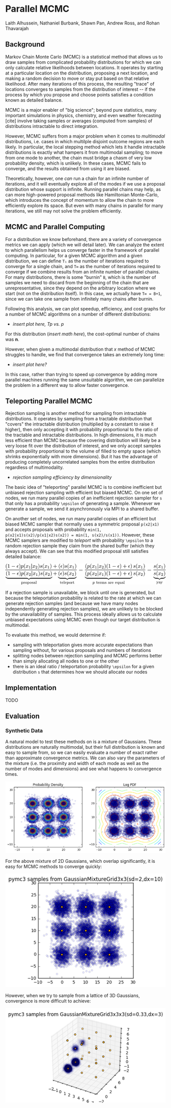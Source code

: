 # Parallel MCMC

Laith Alhussein, Nathaniel Burbank, Shawn Pan, Andrew Ross, and Rohan
Thavarajah

## Background

Markov Chain Monte Carlo (MCMC) is a statistical method that allows us to draw
samples from complicated probability distributions for which we can only
calculate relative likelihoods between locations. It operates by starting at a
particular location on the distribution, proposing a next location, and making
a random decision to move or stay put based on that relative likelihood.  After
many iterations of this process, the resulting "trace" of locations converges
to samples from the distribution of interest -- if the process by which you
propose and choose points satisfies a condition known as detailed balance.

MCMC is a major enabler of "big science"; beyond pure statistics, many
important simulations in physics, chemistry, and even weather forecasting
[cite] involve taking samples or averages (computed from samples) of
distributions intractable to direct integration.

However, MCMC suffers from a major problem when it comes to _multimodal_
distributions, i.e. cases in which multilple disjoint outcome regions are each
likely. In particular, the local stepping method which lets it handle
intractable distributions is exactly what hampers it from multimodal sampling;
to move from one mode to another, the chain must bridge a chasm of very low
probability density, which is unlikely. In these cases, MCMC fails to converge,
and the results obtained from using it are biased.

Theoretically, however, one _can_ run a chain for an infinite number of
iterations, and it will eventually explore all of the modes if we use a
proposal distribution whose support is infinite. Running parallel chains may
help, as can more high-powered proposal methods like Hamiltonian Monte-Carlo,
which introduces the concept of momentum to allow the chain to more efficiently
explore its space. But even with many chains in parallel for many iterations,
we still may not solve the problem efficiently.

## MCMC and Parallel Computing

For a distribution we know beforehand, there are a variety of convergence
metrics we can apply (which we will detail later). We can analyze the extent to
which parallelism helps us converge faster in the framework of parallel
computing. In particular, for a given MCMC algorithm and a given distribution,
we can define `T₁` as the number of iterations required to converge for a
single chain, and `T∞` as the number of iterations required to converge if we
combine results from an infinite number of parallel chains. For many
distributions, there is some "burnin" `B`, which is the number of samples we
need to discard from the beginning of the chain that are unrepresentative,
since they depend on the arbitrary location where we start (not on the
distribution itself). In this case, we actually have `T∞ = B+1`, since we can
take one sample from infinitely many chains after burnin.

Following this analysis, we can plot speedup, efficiency, and cost graphs for a
number of MCMC algorithms on a number of different distributions:

* _insert plot here, Tp vs. p_

For this distribution (_insert math here_), the cost-optimal number of chains
was **n**.

However, when given a multimodal distribution that _x_ method of MCMC struggles
to handle, we find that convergence takes an extremely long time:

* _insert plot here?_

In this case, rather than trying to speed up convergence by adding more
parallel machines running the same unsuitable algorithm, we can parallelize the
problem in a different way to allow faster convergence.

## Teleporting Parallel MCMC

Rejection sampling is another method for sampling from intractable
distributions. It operates by sampling from a tractable distribution that
"covers" the intractable distribution (multiplied by a constant to raise it
higher), then only accepting it with probability proportional to the ratio of
the tractable and intractable distributions. In high dimensions, it is much
less efficient than MCMC because the covering distribution will likely be a
very loose fit over the distribution of interest, and we only accept samples
with probability proportional to the volume of filled to empty space (which
shrinks exponentially with more dimensions). But it has the advantage of
producing completely uncorrelated samples from the entire distribution
regardless of multimodality.

* _rejection sampling efficiency by dimensionality_

The basic idea of "teleporting" parallel MCMC is to combine inefficient but
unbiased rejection sampling with efficient but biased MCMC. On one set of
nodes, we run many parallel copies of an inefficient rejection sampler for `s`
that only has a probability `\epsilon` of generating a sample. Whenever we
generate a sample, we send it asynchronously via MPI to a shared buffer.

On another set of nodes, we run many parallel copies of an efficient but biased
MCMC sampler that normally uses a symmetric proposal `p(x2|x1)` and accepts
proposals with probability `min(1, p(x2|x1)s(x2)/p(x1|x2)s(x2)) = min(1,
s(x2)/s(x1))`. However, these MCMC samplers are modified to _teleport_ with
probability `\epsilon` to a random rejection sample they claim from the shared
buffer (which they always accept). We can see that this modified proposal still
satisfies detailed balance:

![detailed balance](doc/balance.png)

If a rejection sample is unavailable, we block until one is generated, but
because the teleportation probability is related to the rate at which we can
generate rejection samples (and because we have many nodes independently
generating rejection samples), we are unlikely to be blocked by the
unavailability of samples. This process ideally allows us to calculate unbiased
expectations using MCMC even though our target distribution is multimodal.

To evaluate this method, we would determine if:
- sampling with teleportation gives more accurate expectations than sampling
  without, for various proposals and numbers of iterations
- splitting nodes between rejection sampling and MCMC performs better than
  simply allocating all nodes to one or the other
- there is an ideal ratio / teleportation probability `\epsilon` for a given
  distribution `s` that determines how we should allocate our nodes

## Implementation

TODO

## Evaluation

### Synthetic Data

A natural model to test these methods on is a mixture of Gaussians. These
distributions are naturally multimodal, but their full distribution is known
and easy to sample from, so we can easily evaluate a number of exact rather
than approximate convergence metrics. We can also vary the parameters of the
mixture (i.e. the proximity and width of each mode as well as the number of
modes and dimensions) and see what happens to convergence times.

![GMM](doc/pdf-and-log-pdf.png)

For the above mixture of 2D Gaussians, which overlap significantly, it is easy
for MCMC methods to converge quickly:

![2d](doc/nuts-converges-2d.png)

However, when we try to sample from a lattice of 3D Gaussians, convergence is
more difficult to achieve:

![3d](doc/nuts-doesnt-converge.png)
